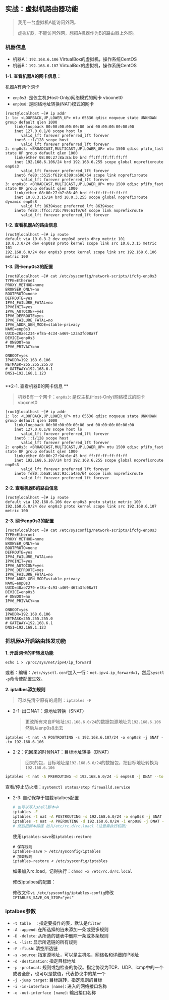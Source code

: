 ## 实战：虚拟机路由器功能

> 我用一台虚拟机A能访问外网。
>
> 虚拟机B，不能访问外网，想把A机器作为B的路由器上外网。



### 机器信息

- 机器A：`192.168.6.106`  VirtualBox的虚拟机，操作系统CentOS
- 机器B：`192.168.6.107` VirtualBox的虚拟机，操作系统CentOS

**1-1. 查看机器A的网卡信息：**

机器A有两个网卡

- `enp0s3`: 是仅主机(Host-Only)网络模式的网卡 vboxnet0
- `enp0s8`: 是网络地址转换(NAT)模式的网卡

```
[root@localhost ~]# ip addr
1: lo: <LOOPBACK,UP,LOWER_UP> mtu 65536 qdisc noqueue state UNKNOWN group default qlen 1000
    link/loopback 00:00:00:00:00:00 brd 00:00:00:00:00:00
    inet 127.0.0.1/8 scope host lo
       valid_lft forever preferred_lft forever
    inet6 ::1/128 scope host
       valid_lft forever preferred_lft forever
2: enp0s3: <BROADCAST,MULTICAST,UP,LOWER_UP> mtu 1500 qdisc pfifo_fast state UP group default qlen 1000
    link/ether 08:00:27:8a:8a:b0 brd ff:ff:ff:ff:ff:ff
    inet 192.168.6.106/24 brd 192.168.6.255 scope global noprefixroute enp0s3
       valid_lft forever preferred_lft forever
    inet6 fe80::3515:f619:8389:a606/64 scope link noprefixroute
       valid_lft forever preferred_lft forever
3: enp0s8: <BROADCAST,MULTICAST,UP,LOWER_UP> mtu 1500 qdisc pfifo_fast state UP group default qlen 1000
    link/ether 08:00:27:b7:86:40 brd ff:ff:ff:ff:ff:ff
    inet 10.0.3.15/24 brd 10.0.3.255 scope global noprefixroute dynamic enp0s8
       valid_lft 86394sec preferred_lft 86394sec
    inet6 fe80::ffcc:71b:799:61f9/64 scope link noprefixroute
       valid_lft forever preferred_lft forever
```

**1-2. 查看机器A的路由信息**

```
[root@localhost ~]# ip route
default via 10.0.3.2 dev enp0s8 proto dhcp metric 101
10.0.3.0/24 dev enp0s8 proto kernel scope link src 10.0.3.15 metric 101
192.168.6.0/24 dev enp0s3 proto kernel scope link src 192.168.6.106 metric 100
```

**1-3. 网卡enp0s3的配置**

```
[root@localhost ~]# cat /etc/sysconfig/network-scripts/ifcfg-enp0s3
TYPE=Ethernet
PROXY_METHOD=none
BROWSER_ONLY=no
BOOTPROTO=none
DEFROUTE=yes
IPV4_FAILURE_FATAL=no
IPV6INIT=yes
IPV6_AUTOCONF=yes
IPV6_DEFROUTE=yes
IPV6_FAILURE_FATAL=no
IPV6_ADDR_GEN_MODE=stable-privacy
NAME=enp0s3
UUID=20ae1234-ef8a-4c34-a469-123a3fd08a7f
DEVICE=enp0s3
# ONBOOT=no
IPV6_PRIVACY=no

ONBOOT=yes
IPADDR=192.168.6.106
NETMASK=255.255.255.0
# GATEWAY=192.168.6.1
DNS1=192.168.1.123
```

### 

**2-1. 查看机器B的网卡信息 **

> 机器B有一个网卡：`enp0s3`: 是仅主机(Host-Only)网络模式的网卡 vboxnet0

```
[root@localhost ~]# ip addr
1: lo: <LOOPBACK,UP,LOWER_UP> mtu 65536 qdisc noqueue state UNKNOWN group default qlen 1000
    link/loopback 00:00:00:00:00:00 brd 00:00:00:00:00:00
    inet 127.0.0.1/8 scope host lo
       valid_lft forever preferred_lft forever
    inet6 ::1/128 scope host
       valid_lft forever preferred_lft forever
2: enp0s3: <BROADCAST,MULTICAST,UP,LOWER_UP> mtu 1500 qdisc pfifo_fast state UP group default qlen 1000
    link/ether 08:00:27:94:6e:45 brd ff:ff:ff:ff:ff:ff
    inet 192.168.6.107/24 brd 192.168.6.255 scope global noprefixroute enp0s3
       valid_lft forever preferred_lft forever
    inet6 fe80::b6a8:a63:93c:a4a6/64 scope link noprefixroute
       valid_lft forever preferred_lft forever
```

**2-2. 查看机器B的路由信息**

```
[root@localhost ~]# ip route
default via 192.168.6.106 dev enp0s3 proto static metric 100
192.168.6.0/24 dev enp0s3 proto kernel scope link src 192.168.6.107 metric 100
```

**2-3. 网卡enp0s3的配置**

```
[root@localhost ~]# cat /etc/sysconfig/network-scripts/ifcfg-enp0s3
TYPE=Ethernet
PROXY_METHOD=none
BROWSER_ONLY=no
BOOTPROTO=none
DEFROUTE=yes
IPV4_FAILURE_FATAL=no
IPV6INIT=yes
IPV6_AUTOCONF=yes
IPV6_DEFROUTE=yes
IPV6_FAILURE_FATAL=no
IPV6_ADDR_GEN_MODE=stable-privacy
NAME=enp0s3
UUID=40ae7279-ef8a-4c93-a469-467a3fd08a7f
DEVICE=enp0s3
# ONBOOT=no
IPV6_PRIVACY=no

ONBOOT=yes
IPADDR=192.168.6.106
NETMASK=255.255.255.0
# GATEWAY=192.168.6.1
DNS1=192.168.1.123
```

### 把机器A开启路由转发功能

**1. 开启网卡的IP转发功能**

```
echo 1 > /proc/sys/net/ipv4/ip_forward
```

或者：编辑：`/etc/sysctl.conf`加入一行：`net.ipv4.ip_forward=1`，然后`sysctl -p`命令使配置生效。

**2. iptalbes添加规则**

> 可以先清空原有的规则：`iptables -F`

- 2-1: 出口NAT：源地址转换（SNAT）

  > 更改所有来自IP地址`192.168.6.0/24`的数据包源地址为`192.168.6.106` 然后从enp0s8出去

```
iptables -t nat -A POSTROUTING -s 192.168.6.107/24 -o enp0s8 -j SNAT --to 192.168.6.106
```

- 2-2：包回来的时候NAT：目标地址转换（DNAT）

  > 回来的包，目标地址是`192.168.6.0/24`的数据包，把目标地址转换为`192.168.6.106`

```bash
iptables -t nat -A PREROUTING -d 192.168.6.0/24 -i enp0s8 -j DNAT --to 192.168.6.106
```

​	查看/停止防火墙：`systemctl status/stop firewalld.service`

- 2-3: 自动保存于加载iptalbes配置

  ```bash
  # 也可以写入shell脚本中
  iptables -F
  iptables -t nat -A POSTROUTING -s 192.168.6.0/24 -o enp0s8 -j SNAT --to 192.168.6.106
  iptables -t nat -A PREROUTING -d 192.168.6.0/24 -i enp0s8 -j DNAT --to 192.168.6.106
  # 然后把脚本路径 加入/etc/rc.d/rc.loacl (注意需执行权限)
  ```

  使用`iptables-save`和`iptables-restore`

  ```
  # 保存规则
  iptables-save > /etc/sysconfig/iptables
  # 加载规则
  iptables-restore < /etc/sysconfig/iptables
  ```

  如果加入rc.load，记得执行：`chmod +x /etc/rc.d/rc.local`

  修改iptalbes的配置：

  修改文件`vi /etc/sysconfig/iptables-config`修改 `IPTABLES_SAVE_ON_STOP="yes"`

### iptalbes参数

- `-t table  ` : 指定要操作的表，默认是`filter`
- `-A -append`: 在所选择的链未添加一条或更多规则
- `-D -delete`: 从所选的链表中删除一条或多条规则
- `-L -list`: 显示所选链的所有规则
- `-F -flush`: 清空所选链
- `-s -source`: 指定源地址，可以是主机名，网络名和详细的IP地址
- `-d -destination`: 指定目标地址
- `-p -protocal`: 规则或包检查的协议。指定协议为TCP、UDP、icmp中的一个或者全部，也可以是数值，代表协议中的某一个
- `-j -jump target`: 目标跳转，指定规则的目标
- `-i -in-interface [name]`: 进入的网络接口名称
- `-o -out-interface [name]`: 输出接口名称

